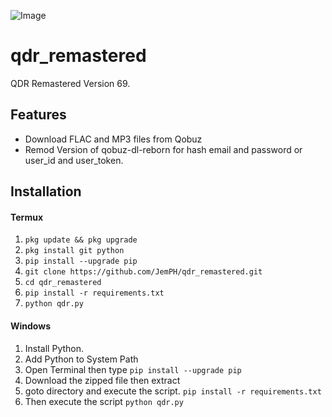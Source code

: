 ![Image](https://i.ibb.co/YbpY49v/KSH8ievvwd.png)

# qdr_remastered
QDR Remastered Version 69.

## Features
* Download FLAC and MP3 files from Qobuz
* Remod Version of qobuz-dl-reborn for hash email and password or user_id and user_token.

## Installation
#### Termux

1. `pkg update && pkg upgrade`<br>
2. `pkg install git python`<br>
3. `pip install --upgrade pip`<br>
4. `git clone https://github.com/JemPH/qdr_remastered.git`<br>
5. `cd qdr_remastered`<br>
6. `pip install -r requirements.txt`<br>
7. `python qdr.py`<br>

#### Windows
1. Install Python.
2. Add Python to System Path
3. Open Terminal then type `pip install --upgrade pip`
4. Download the zipped file then extract
5. goto directory and execute the script. `pip install -r requirements.txt`
6. Then execute the script `python qdr.py`

